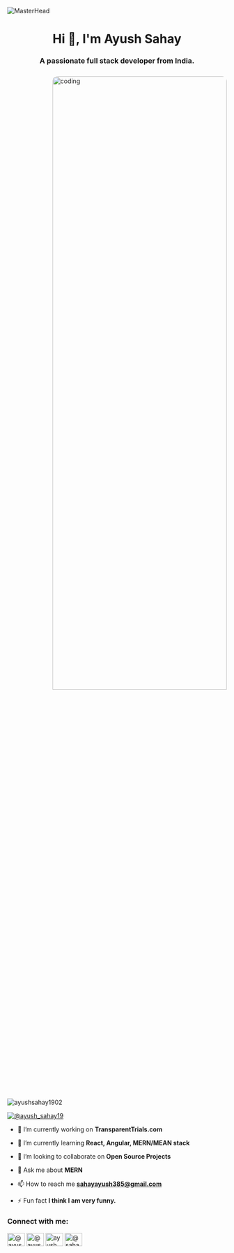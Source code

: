 
![MasterHead](https://selectec.com/wp-content/uploads/2015/11/scriping-1024x407.jpg)
<h1 align="center">Hi 👋, I'm Ayush Sahay</h1>
<h3 align="center">A passionate full stack developer from India.</h3>
<img align="right" style="margin-top: 10px; height: 60%; border-radius: 10px;" alt="coding" width="400" src="https://i.pinimg.com/originals/cc/db/2c/ccdb2c4699dc225376659f74baeb6713.gif" />
<p align="left"> <img src="https://komarev.com/ghpvc/?username=ayushsahay1902&label=Profile%20views&color=0e75b6&style=flat" alt="ayushsahay1902" /> </p>

<p align="left"> <a href="https://twitter.com/@ayush_sahay19" target="blank"><img src="https://img.shields.io/twitter/follow/@ayush_sahay19?logo=twitter&style=for-the-badge" alt="@ayush_sahay19" /></a> </p>

- 🔭 I’m currently working on **TransparentTrials.com**

- 🌱 I’m currently learning **React, Angular, MERN/MEAN stack**

- 👯 I’m looking to collaborate on **Open Source Projects**

- 💬 Ask me about **MERN**

- 📫 How to reach me **sahayayush385@gmail.com**

- ⚡ Fun fact **I think I am very funny.**

<h3 align="left">Connect with me:</h3>
<p align="left">
<a href="https://dev.to/@ayushsahay1902" target="blank"><img align="center" src="https://raw.githubusercontent.com/rahuldkjain/github-profile-readme-generator/master/src/images/icons/Social/devto.svg" alt="@ayushsahay1902" height="30" width="40" /></a>
<a href="https://twitter.com/@ayush_sahay19" target="blank"><img align="center" src="https://raw.githubusercontent.com/rahuldkjain/github-profile-readme-generator/master/src/images/icons/Social/twitter.svg" alt="@ayush_sahay19" height="30" width="40" /></a>
<a href="https://linkedin.com/in/ayush sahay" target="blank"><img align="center" src="https://raw.githubusercontent.com/rahuldkjain/github-profile-readme-generator/master/src/images/icons/Social/linked-in-alt.svg" alt="ayush sahay" height="30" width="40" /></a>
<a href="https://instagram.com/@sahaayu" target="blank"><img align="center" src="https://raw.githubusercontent.com/rahuldkjain/github-profile-readme-generator/master/src/images/icons/Social/instagram.svg" alt="@sahaayu" height="30" width="40" /></a>
</p>



